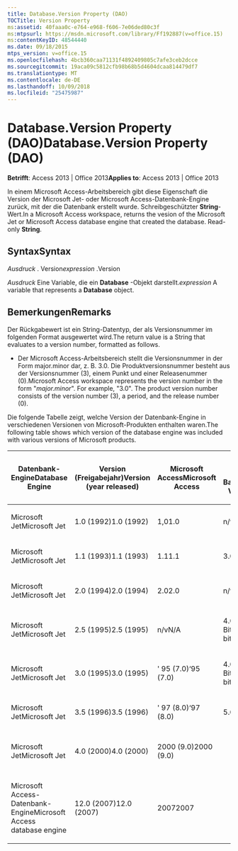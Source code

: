```yaml
---
title: Database.Version Property (DAO)
TOCTitle: Version Property
ms:assetid: 40faaa0c-e764-e968-f606-7e06ded80c3f
ms:mtpsurl: https://msdn.microsoft.com/library/Ff192887(v=office.15)
ms:contentKeyID: 48544440
ms.date: 09/18/2015
mtps_version: v=office.15
ms.openlocfilehash: 4bcb360caa71131f4892409805c7afe3ceb2dcce
ms.sourcegitcommit: 19aca09c5812cfb98b68b5d4604dcaa814479df7
ms.translationtype: MT
ms.contentlocale: de-DE
ms.lasthandoff: 10/09/2018
ms.locfileid: "25475987"
---
```

# <a name="databaseversion-property-dao"></a><span data-ttu-id="933ff-102">Database.Version Property (DAO)</span><span class="sxs-lookup"><span data-stu-id="933ff-102">Database.Version Property (DAO)</span></span>


<span data-ttu-id="933ff-103">**Betrifft**: Access 2013 | Office 2013</span><span class="sxs-lookup"><span data-stu-id="933ff-103">**Applies to**: Access 2013 | Office 2013</span></span>

<span data-ttu-id="933ff-p101">In einem Microsoft Access-Arbeitsbereich gibt diese Eigenschaft die Version der Microsoft Jet- oder Microsoft Access-Datenbank-Engine zurück, mit der die Datenbank erstellt wurde. Schreibgeschützter **String**-Wert.</span><span class="sxs-lookup"><span data-stu-id="933ff-p101">In a Microsoft Access workspace, returns the vesion of the Microsoft Jet or Microsoft Access database engine that created the database. Read-only **String**.</span></span>

## <a name="syntax"></a><span data-ttu-id="933ff-106">Syntax</span><span class="sxs-lookup"><span data-stu-id="933ff-106">Syntax</span></span>

<span data-ttu-id="933ff-107">*Ausdruck* . Version</span><span class="sxs-lookup"><span data-stu-id="933ff-107">*expression* .Version</span></span>

<span data-ttu-id="933ff-108">*Ausdruck* Eine Variable, die ein **Database** -Objekt darstellt.</span><span class="sxs-lookup"><span data-stu-id="933ff-108">*expression* A variable that represents a **Database** object.</span></span>

## <a name="remarks"></a><span data-ttu-id="933ff-109">Bemerkungen</span><span class="sxs-lookup"><span data-stu-id="933ff-109">Remarks</span></span>

<span data-ttu-id="933ff-110">Der Rückgabewert ist ein String-Datentyp, der als Versionsnummer im folgenden Format ausgewertet wird.</span><span class="sxs-lookup"><span data-stu-id="933ff-110">The return value is a String that evaluates to a version number, formatted as follows.</span></span>

  - <span data-ttu-id="933ff-p102">Der Microsoft Access-Arbeitsbereich stellt die Versionsnummer in der Form major.minor dar, z. B. 3.0. Die Produktversionsnummer besteht aus der Versionsnummer (3), einem Punkt und einer Releasenummer (0).</span><span class="sxs-lookup"><span data-stu-id="933ff-p102">Microsoft Access workspace represents the version number in the form "*major.minor*". For example, "3.0". The product version number consists of the version number (3), a period, and the release number (0).</span></span>

<span data-ttu-id="933ff-114">Die folgende Tabelle zeigt, welche Version der Datenbank-Engine in verschiedenen Versionen von Microsoft-Produkten enthalten waren.</span><span class="sxs-lookup"><span data-stu-id="933ff-114">The following table shows which version of the database engine was included with various versions of Microsoft products.</span></span>

<table style="width:100%;">
<colgroup>
<col style="width: 16%" />
<col style="width: 16%" />
<col style="width: 16%" />
<col style="width: 16%" />
<col style="width: 16%" />
<col style="width: 16%" />
</colgroup>
<thead>
<tr class="header">
<th><p><span data-ttu-id="933ff-115">Datenbank-Engine</span><span class="sxs-lookup"><span data-stu-id="933ff-115">Database Engine</span></span></p></th>
<th><p><span data-ttu-id="933ff-116">Version (Freigabejahr)</span><span class="sxs-lookup"><span data-stu-id="933ff-116">Version (year released)</span></span></p></th>
<th><p><span data-ttu-id="933ff-117">Microsoft Access</span><span class="sxs-lookup"><span data-stu-id="933ff-117">Microsoft Access</span></span></p></th>
<th><p><span data-ttu-id="933ff-118">Microsoft Visual Basic</span><span class="sxs-lookup"><span data-stu-id="933ff-118">Microsoft Visual Basic</span></span></p></th>
<th><p><span data-ttu-id="933ff-119">Microsoft Excel</span><span class="sxs-lookup"><span data-stu-id="933ff-119">Microsoft Excel</span></span></p></th>
<th><p><span data-ttu-id="933ff-120">Microsoft Visual C++</span><span class="sxs-lookup"><span data-stu-id="933ff-120">Microsoft Visual C++</span></span></p></th>
</tr>
</thead>
<tbody>
<tr class="odd">
<td><p><span data-ttu-id="933ff-121">Microsoft Jet</span><span class="sxs-lookup"><span data-stu-id="933ff-121">Microsoft Jet</span></span></p></td>
<td><p><span data-ttu-id="933ff-122">1.0 (1992)</span><span class="sxs-lookup"><span data-stu-id="933ff-122">1.0 (1992)</span></span></p></td>
<td><p><span data-ttu-id="933ff-123">1,0</span><span class="sxs-lookup"><span data-stu-id="933ff-123">1.0</span></span></p></td>
<td><p><span data-ttu-id="933ff-124">n/v</span><span class="sxs-lookup"><span data-stu-id="933ff-124">N/A</span></span></p></td>
<td><p><span data-ttu-id="933ff-125">–</span><span class="sxs-lookup"><span data-stu-id="933ff-125">N/A</span></span></p></td>
<td><p><span data-ttu-id="933ff-126">n/v</span><span class="sxs-lookup"><span data-stu-id="933ff-126">N/A</span></span></p></td>
</tr>
<tr class="even">
<td><p><span data-ttu-id="933ff-127">Microsoft Jet</span><span class="sxs-lookup"><span data-stu-id="933ff-127">Microsoft Jet</span></span></p></td>
<td><p><span data-ttu-id="933ff-128">1.1 (1993)</span><span class="sxs-lookup"><span data-stu-id="933ff-128">1.1 (1993)</span></span></p></td>
<td><p><span data-ttu-id="933ff-129">1.1</span><span class="sxs-lookup"><span data-stu-id="933ff-129">1.1</span></span></p></td>
<td><p><span data-ttu-id="933ff-130">3.0</span><span class="sxs-lookup"><span data-stu-id="933ff-130">3.0</span></span></p></td>
<td><p><span data-ttu-id="933ff-131">n/v</span><span class="sxs-lookup"><span data-stu-id="933ff-131">N/A</span></span></p></td>
<td><p><span data-ttu-id="933ff-132">n/v</span><span class="sxs-lookup"><span data-stu-id="933ff-132">N/A</span></span></p></td>
</tr>
<tr class="odd">
<td><p><span data-ttu-id="933ff-133">Microsoft Jet</span><span class="sxs-lookup"><span data-stu-id="933ff-133">Microsoft Jet</span></span></p></td>
<td><p><span data-ttu-id="933ff-134">2.0 (1994)</span><span class="sxs-lookup"><span data-stu-id="933ff-134">2.0 (1994)</span></span></p></td>
<td><p><span data-ttu-id="933ff-135">2.0</span><span class="sxs-lookup"><span data-stu-id="933ff-135">2.0</span></span></p></td>
<td><p><span data-ttu-id="933ff-136">n/v</span><span class="sxs-lookup"><span data-stu-id="933ff-136">N/A</span></span></p></td>
<td><p><span data-ttu-id="933ff-137">–</span><span class="sxs-lookup"><span data-stu-id="933ff-137">N/A</span></span></p></td>
<td><p><span data-ttu-id="933ff-138">n/v</span><span class="sxs-lookup"><span data-stu-id="933ff-138">N/A</span></span></p></td>
</tr>
<tr class="even">
<td><p><span data-ttu-id="933ff-139">Microsoft Jet</span><span class="sxs-lookup"><span data-stu-id="933ff-139">Microsoft Jet</span></span></p></td>
<td><p><span data-ttu-id="933ff-140">2.5 (1995)</span><span class="sxs-lookup"><span data-stu-id="933ff-140">2.5 (1995)</span></span></p></td>
<td><p><span data-ttu-id="933ff-141">n/v</span><span class="sxs-lookup"><span data-stu-id="933ff-141">N/A</span></span></p></td>
<td><p><span data-ttu-id="933ff-142">4.0 (16-Bit)</span><span class="sxs-lookup"><span data-stu-id="933ff-142">4.0 (16-bit)</span></span></p></td>
<td><p><span data-ttu-id="933ff-143">n/v</span><span class="sxs-lookup"><span data-stu-id="933ff-143">N/A</span></span></p></td>
<td><p><span data-ttu-id="933ff-144">n/v</span><span class="sxs-lookup"><span data-stu-id="933ff-144">N/A</span></span></p></td>
</tr>
<tr class="odd">
<td><p><span data-ttu-id="933ff-145">Microsoft Jet</span><span class="sxs-lookup"><span data-stu-id="933ff-145">Microsoft Jet</span></span></p></td>
<td><p><span data-ttu-id="933ff-146">3.0 (1995)</span><span class="sxs-lookup"><span data-stu-id="933ff-146">3.0 (1995)</span></span></p></td>
<td><p><span data-ttu-id="933ff-147">' 95 (7.0)</span><span class="sxs-lookup"><span data-stu-id="933ff-147">‘95 (7.0)</span></span></p></td>
<td><p><span data-ttu-id="933ff-148">4.0 (32-Bit)</span><span class="sxs-lookup"><span data-stu-id="933ff-148">4.0 (32-bit)</span></span></p></td>
<td><p><span data-ttu-id="933ff-149">' 95 (7.0)</span><span class="sxs-lookup"><span data-stu-id="933ff-149">‘95 (7.0)</span></span></p></td>
<td><p><span data-ttu-id="933ff-150">4.x</span><span class="sxs-lookup"><span data-stu-id="933ff-150">4.x</span></span></p></td>
</tr>
<tr class="even">
<td><p><span data-ttu-id="933ff-151">Microsoft Jet</span><span class="sxs-lookup"><span data-stu-id="933ff-151">Microsoft Jet</span></span></p></td>
<td><p><span data-ttu-id="933ff-152">3.5 (1996)</span><span class="sxs-lookup"><span data-stu-id="933ff-152">3.5 (1996)</span></span></p></td>
<td><p><span data-ttu-id="933ff-153">' 97 (8.0)</span><span class="sxs-lookup"><span data-stu-id="933ff-153">‘97 (8.0)</span></span></p></td>
<td><p><span data-ttu-id="933ff-154">5.0</span><span class="sxs-lookup"><span data-stu-id="933ff-154">5.0</span></span></p></td>
<td><p><span data-ttu-id="933ff-155">' 97 (8.0)</span><span class="sxs-lookup"><span data-stu-id="933ff-155">‘97 (8.0)</span></span></p></td>
<td><p><span data-ttu-id="933ff-156">5.0</span><span class="sxs-lookup"><span data-stu-id="933ff-156">5.0</span></span></p></td>
</tr>
<tr class="odd">
<td><p><span data-ttu-id="933ff-157">Microsoft Jet</span><span class="sxs-lookup"><span data-stu-id="933ff-157">Microsoft Jet</span></span></p></td>
<td><p><span data-ttu-id="933ff-158">4.0 (2000)</span><span class="sxs-lookup"><span data-stu-id="933ff-158">4.0 (2000)</span></span></p></td>
<td><p><span data-ttu-id="933ff-159">2000 (9.0)</span><span class="sxs-lookup"><span data-stu-id="933ff-159">2000 (9.0)</span></span></p></td>
<td><p></p></td>
<td><p><span data-ttu-id="933ff-160">2000 (9.0)</span><span class="sxs-lookup"><span data-stu-id="933ff-160">2000 (9.0)</span></span></p></td>
<td><p></p></td>
</tr>
<tr class="even">
<td><p><span data-ttu-id="933ff-161">Microsoft Access-Datenbank-Engine</span><span class="sxs-lookup"><span data-stu-id="933ff-161">Microsoft Access database engine</span></span></p></td>
<td><p><span data-ttu-id="933ff-162">12.0 (2007)</span><span class="sxs-lookup"><span data-stu-id="933ff-162">12.0 (2007)</span></span></p></td>
<td><p><span data-ttu-id="933ff-163">2007</span><span class="sxs-lookup"><span data-stu-id="933ff-163">2007</span></span></p></td>
<td><p></p></td>
<td><p></p></td>
<td><p></p></td>
</tr>
</tbody>
</table>

